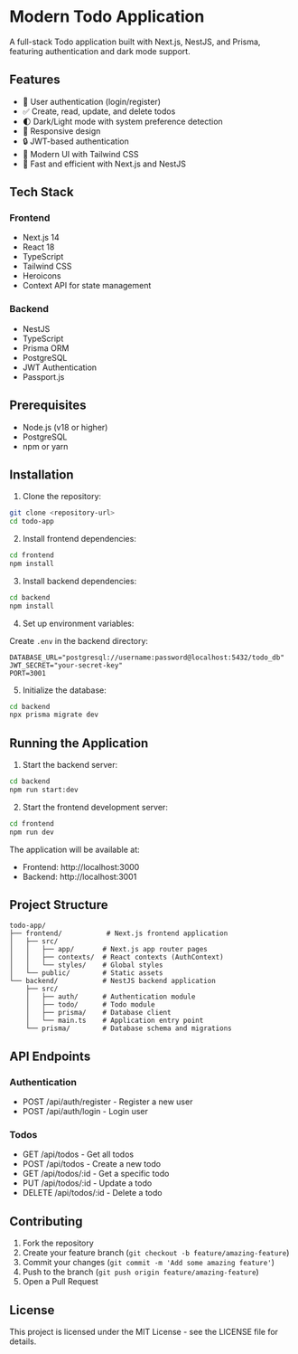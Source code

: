 # Modern Todo Application

A full-stack Todo application built with Next.js, NestJS, and Prisma, featuring authentication and dark mode support.

## Features

- 🔐 User authentication (login/register)
- ✅ Create, read, update, and delete todos
- 🌓 Dark/Light mode with system preference detection
- 📱 Responsive design
- 🔒 JWT-based authentication
- 🎨 Modern UI with Tailwind CSS
- 🚀 Fast and efficient with Next.js and NestJS

## Tech Stack

### Frontend
- Next.js 14
- React 18
- TypeScript
- Tailwind CSS
- Heroicons
- Context API for state management

### Backend
- NestJS
- TypeScript
- Prisma ORM
- PostgreSQL
- JWT Authentication
- Passport.js

## Prerequisites

- Node.js (v18 or higher)
- PostgreSQL
- npm or yarn

## Installation

1. Clone the repository:
```bash
git clone <repository-url>
cd todo-app
```

2. Install frontend dependencies:
```bash
cd frontend
npm install
```

3. Install backend dependencies:
```bash
cd backend
npm install
```

4. Set up environment variables:

Create `.env` in the backend directory:
```env
DATABASE_URL="postgresql://username:password@localhost:5432/todo_db"
JWT_SECRET="your-secret-key"
PORT=3001
```

5. Initialize the database:
```bash
cd backend
npx prisma migrate dev
```

## Running the Application

1. Start the backend server:
```bash
cd backend
npm run start:dev
```

2. Start the frontend development server:
```bash
cd frontend
npm run dev
```

The application will be available at:
- Frontend: http://localhost:3000
- Backend: http://localhost:3001

## Project Structure

```
todo-app/
├── frontend/           # Next.js frontend application
│   ├── src/
│   │   ├── app/       # Next.js app router pages
│   │   ├── contexts/  # React contexts (AuthContext)
│   │   └── styles/    # Global styles
│   └── public/        # Static assets
└── backend/           # NestJS backend application
    ├── src/
    │   ├── auth/      # Authentication module
    │   ├── todo/      # Todo module
    │   ├── prisma/    # Database client
    │   └── main.ts    # Application entry point
    └── prisma/        # Database schema and migrations
```

## API Endpoints

### Authentication
- POST /api/auth/register - Register a new user
- POST /api/auth/login - Login user

### Todos
- GET /api/todos - Get all todos
- POST /api/todos - Create a new todo
- GET /api/todos/:id - Get a specific todo
- PUT /api/todos/:id - Update a todo
- DELETE /api/todos/:id - Delete a todo

## Contributing

1. Fork the repository
2. Create your feature branch (`git checkout -b feature/amazing-feature`)
3. Commit your changes (`git commit -m 'Add some amazing feature'`)
4. Push to the branch (`git push origin feature/amazing-feature`)
5. Open a Pull Request

## License

This project is licensed under the MIT License - see the LICENSE file for details. 
